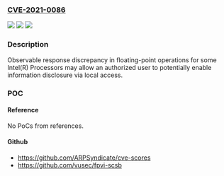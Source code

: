 ### [CVE-2021-0086](https://cve.mitre.org/cgi-bin/cvename.cgi?name=CVE-2021-0086)
![](https://img.shields.io/static/v1?label=Product&message=Intel(R)%20Brand%20Verification%20Tool&color=blue)
![](https://img.shields.io/static/v1?label=Version&message=before%20version%2011.0.0.1225%20&color=brightgreen)
![](https://img.shields.io/static/v1?label=Vulnerability&message=escalation%20of%20privilege&color=brightgreen)

### Description

Observable response discrepancy in floating-point operations for some Intel(R) Processors may allow an authorized user to potentially enable information disclosure via local access.

### POC

#### Reference
No PoCs from references.

#### Github
- https://github.com/ARPSyndicate/cve-scores
- https://github.com/vusec/fpvi-scsb

